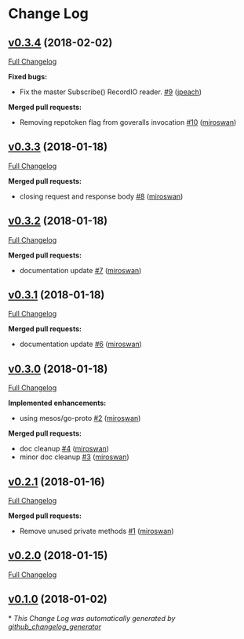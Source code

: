 # Change Log

## [v0.3.4](https://github.com/miroswan/mesops/tree/v0.3.4) (2018-02-02)
[Full Changelog](https://github.com/miroswan/mesops/compare/v0.3.3...v0.3.4)

**Fixed bugs:**

- Fix the master Subscribe\(\) RecordIO reader. [\#9](https://github.com/miroswan/mesops/pull/9) ([jpeach](https://github.com/jpeach))

**Merged pull requests:**

- Removing repotoken flag from goveralls invocation [\#10](https://github.com/miroswan/mesops/pull/10) ([miroswan](https://github.com/miroswan))

## [v0.3.3](https://github.com/miroswan/mesops/tree/v0.3.3) (2018-01-18)
[Full Changelog](https://github.com/miroswan/mesops/compare/v0.3.2...v0.3.3)

**Merged pull requests:**

- closing request and response body [\#8](https://github.com/miroswan/mesops/pull/8) ([miroswan](https://github.com/miroswan))

## [v0.3.2](https://github.com/miroswan/mesops/tree/v0.3.2) (2018-01-18)
[Full Changelog](https://github.com/miroswan/mesops/compare/v0.3.1...v0.3.2)

**Merged pull requests:**

- documentation update [\#7](https://github.com/miroswan/mesops/pull/7) ([miroswan](https://github.com/miroswan))

## [v0.3.1](https://github.com/miroswan/mesops/tree/v0.3.1) (2018-01-18)
[Full Changelog](https://github.com/miroswan/mesops/compare/v0.3.0...v0.3.1)

**Merged pull requests:**

- documentation update [\#6](https://github.com/miroswan/mesops/pull/6) ([miroswan](https://github.com/miroswan))

## [v0.3.0](https://github.com/miroswan/mesops/tree/v0.3.0) (2018-01-18)
[Full Changelog](https://github.com/miroswan/mesops/compare/v0.2.1...v0.3.0)

**Implemented enhancements:**

- using mesos/go-proto [\#2](https://github.com/miroswan/mesops/pull/2) ([miroswan](https://github.com/miroswan))

**Merged pull requests:**

- doc cleanup [\#4](https://github.com/miroswan/mesops/pull/4) ([miroswan](https://github.com/miroswan))
- minor doc cleanup [\#3](https://github.com/miroswan/mesops/pull/3) ([miroswan](https://github.com/miroswan))

## [v0.2.1](https://github.com/miroswan/mesops/tree/v0.2.1) (2018-01-16)
[Full Changelog](https://github.com/miroswan/mesops/compare/v0.2.0...v0.2.1)

**Merged pull requests:**

- Remove unused private methods [\#1](https://github.com/miroswan/mesops/pull/1) ([miroswan](https://github.com/miroswan))

## [v0.2.0](https://github.com/miroswan/mesops/tree/v0.2.0) (2018-01-15)
[Full Changelog](https://github.com/miroswan/mesops/compare/v0.1.0...v0.2.0)

## [v0.1.0](https://github.com/miroswan/mesops/tree/v0.1.0) (2018-01-02)


\* *This Change Log was automatically generated by [github_changelog_generator](https://github.com/skywinder/Github-Changelog-Generator)*